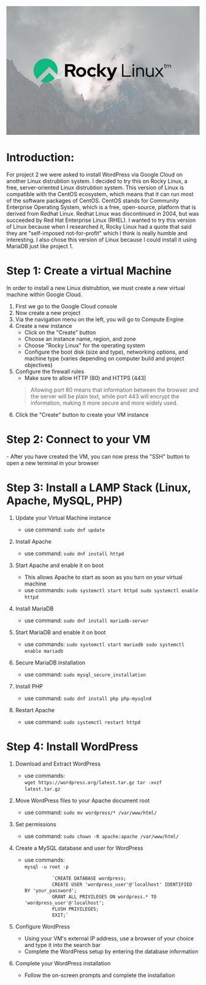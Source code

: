 ![RockyLinux](rockylinux.jpg)
<h1>Introduction:</h1>

For project 2 we were asked to install WordPress via Google Cloud on another Linux distrubtion system. I decided to try this on Rocky Linux, a free, server-oriented Linux distrubtion system. This version of Linux is compatible with the CentOS ecosystem, which means that it can run most of the software packages of CentOS. CentOS stands for Community Enterprise Operating System, which is a free, open-source, platform that is derived from Redhat Linux. Redhat Linux was discontinued in 2004, but was succeeded by Red Hat Enterprise Linux (RHEL). I wanted to try this version of Linux because when I researched it, Rocky Linux had a quote that said they are "self-imposed not-for-profit" which I think is really humble and interesting. I also chose this version of Linux because I could install it using MariaDB just like project 1. 

<h1>Step 1: Create a virtual Machine</h1>

In order to install a new Linux distrubtion, we must create a new virtual machine within Google Cloud. 

1) First we go to the Google Cloud console
2) Now create a new project 
3) Via the navigation menu on the left, you will go to Compute Engine
4) Create a new instance
	- Click on the "Create" button
	- Choose an instance name, region, and zone
	- Choose "Rocky Linux" for the operating system
	- Configure the boot disk (size and type), networking options, and machine type (varies depending on computer build and project objectives)
5) Configure the firewall rules
	- Make sure to allow HTTP (80) and HTTPS (443)
	 > Allowing port 80 means that information between the browser and the server will be plain text, while port 443 will encrypt the information, making it more secure and more widely used.
6) Click the "Create" button to create your VM instance

<h1>Step 2: Connect to your VM</h1>
	- After you have created the VM, you can now press the "SSH" button to open a new terminal in your browser

<h1>Step 3: Install a LAMP Stack (Linux, Apache, MySQL, PHP)</h1>

1) Update your Virtual Machine instance
	- use command: `sudo dnf update`

2) Install Apache
	- use command: `sudo dnf install httpd`

3) Start Apache and enable it on boot
   	- This allows Apache to start as soon as you turn on your virtual machine
	- use commands: 
					`sudo systemctl start httpd
					sudo systemctl enable httpd`

5) Install MariaDB
	- use command: `sudo dnf install mariadb-server`

6) Start MariaDB and enable it on boot
	- use commands: 
					`sudo systemctl start mariadb
					sudo systemctl enable mariadb`

7) Secure MariaDB installation
	- use command: `sudo mysql_secure_installation`

8) Install PHP	
	- use command: `sudo dnf install php php-mysqlnd`

9) Restart Apache
	- use command: `sudo systemctl restart httpd`

<h1>Step 4: Install WordPress</h1>

1) Download and Extract WordPress
	- use commands:  	
					`wget https://wordpress.org/latest.tar.gz
					tar -xvzf latest.tar.gz`
							
2) Move WordPress files to your Apache document root
	- use command: `sudo mv wordpress/* /var/www/html/`

3) Set permissions
	- use command: `sudo chown -R apache:apache /var/www/html/`

4) Create a MySQL database and user for WordPress
	- use commands: 	
					`mysql -u root -p`
					
					`CREATE DATABASE wordpress;
					CREATE USER 'wordpress_user'@'localhost' IDENTIFIED BY 'your_password';
					GRANT ALL PRIVILEGES ON wordpress.* TO 'wordpress_user'@'localhost';
					FLUSH PRIVILEGES;
					EXIT;`

5) Configure WordPress
	- Using your VM's external IP address, use a browser of your choice and type it into the search bar
	- Complete the WordPress setup by entering the database information
	
6) Complete your WordPress installation
	- Follow the on-screen prompts and complete the installation
	




